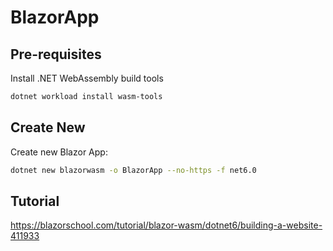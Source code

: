 # BlazorApp

## Pre-requisites

Install .NET WebAssembly build tools

```bash
dotnet workload install wasm-tools
```

## Create New

Create new Blazor App:

```bash
dotnet new blazorwasm -o BlazorApp --no-https -f net6.0
```

## Tutorial

https://blazorschool.com/tutorial/blazor-wasm/dotnet6/building-a-website-411933